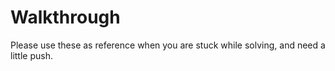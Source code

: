 # Walkthrough

Please use these as reference when you are stuck while solving, and need a little push.
